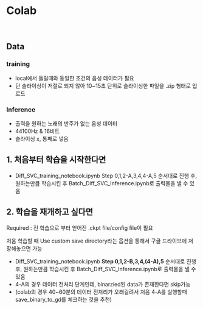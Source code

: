 
# Colab

<br>



## Data


### training
* local에서 돌릴때와 동일한 조건의 음성 데이터가 필요
* 단 슬라이싱이 저절로 되지 않아 10~15초 단위로 슬라이싱한 파일을 .zip 형태로 업로드

### Inference
* 출력을 원하는 노래의 반주가 없는 음성 데이터
* 44100Hz & 16비트
* 슬라이싱 x, 통째로 넣음

## 1. 처음부터 학습을 시작한다면

* Diff_SVC_training_notebook.ipynb
Step 0,1,2-A,3,4,4-A,5
순서대로 진행 후, 원하는만큼 학습시킨 후 Batch_Diff_SVC_Inference.ipynb로 출력물을 낼 수 있음

## 2. 학습을 재개하고 싶다면

Required : 전 학습으로 부터 얻어진 .ckpt file/config file이 필요

처음 학습할 때 Use custom save directory라는 옵션을 통해서 구글 드라이브에 저장해놓으면 가능

* Diff_SVC_training_notebook.ipynb **Step 0,1,2-B,3,4,(4-A),5**
순서대로 진행 후, 원하는만큼 학습시킨 후 Batch_Diff_SVC_Inference.ipynb로 출력물을 낼 수 있음
* 4-A의 경우 데이터 전처리 단계인데, binarzied된 data가 존재한다면 skip가능
* (colab의 경우 40~60분의 데이터 전처리가 오래걸려서 처음 4-A를 실행할때 save_binary_to_gd를 체크하는 것을 추천)


<br>
 
